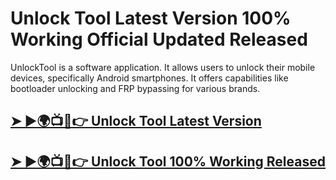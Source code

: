 # Unlock Tool Latest Version 100% Working Official Updated Released

UnlockTool is a software application. It allows users to unlock their mobile devices, specifically Android smartphones. It offers capabilities like bootloader unlocking and FRP bypassing for various brands.

## [➤ ►🌍📺📱👉 Unlock Tool Latest Version](https://tinyurl.com/3hkw6bze)

## [➤ ►🌍📺📱👉 Unlock Tool 100% Working Released](https://tinyurl.com/3hkw6bze)
